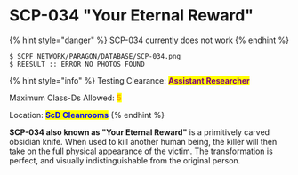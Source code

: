 # SCP-034 "Your Eternal Reward"

{% hint style="danger" %}
SCP-034 currently does not work
{% endhint %}

```
$ SCPF_NETWORK/PARAGON/DATABASE/SCP-034.png
$ REESULT :: ERROR NO PHOTOS FOUND
```

{% hint style="info" %}
Testing Clearance: <mark style="color:purple;">**Assistant Researcher**</mark>

Maximum Class-Ds Allowed: <mark style="color:orange;">**5**</mark>

Location: <mark style="color:blue;">**ScD Cleanrooms**</mark>
{% endhint %}

**SCP-034 also known as "Your Eternal Reward"** is a primitively carved obsidian knife. When used to kill another human being, the killer will then take on the full physical appearance of the victim. The transformation is perfect, and visually indistinguishable from the original person.

